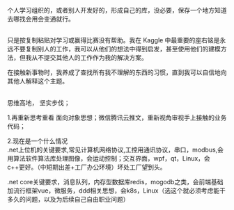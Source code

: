 个人学习组织的，或者别人开发好的，形成自己的库，没必要，保存一个地方知道去哪找会用会变通就行。

## 
只是按复制粘贴对学习或赢得比赛没有帮助。我在 Kaggle 中最重要的座右铭是永远不要复制别人的工作，我可以从他们的想法中得到启发，甚至使用他们的建模方法，但我从不提交其他人的工作作为我的解决方案。

在接触新事物时，我养成了查找所有我不理解的东西的习惯，直到我可以自信地向其他人解释这个主题。


##
思维高地，
坚实步伐；

1.再重新思考重看 面向对象思想；微信腾讯云推文，重新视角审视手上接触的业务代码；


2.现在是一个什么情况   
.net上位机的关键要求,常见计算机网络协议,工控用通讯协议，串口，modbus,会用算法软件算法库处理图像，会运动控制；交互界面，wpf，qt，Linux，会c++更好。（中短期出差+工厂办公环境）坏处工厂望到头。

.net core关键要求，消息队列，内存型数据库redis，mogodb之类，会前端基础加流行框架vue，微服务，ddd相关思想，会k8s，Linux（选这个就必须考虑能干多久的问题，以及为后续自己自由职业问题）
